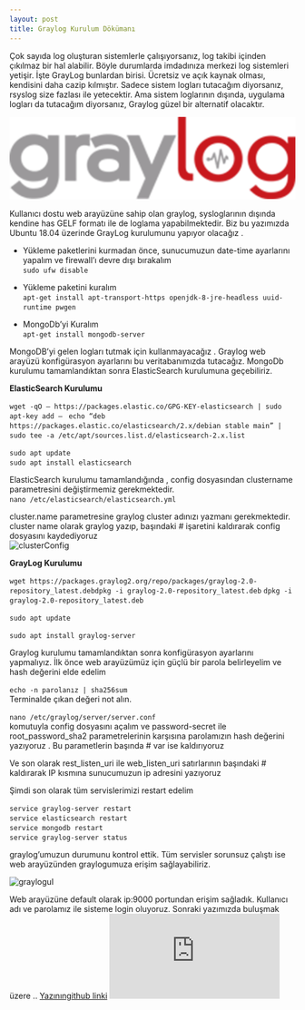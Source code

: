 ```yaml
---
layout: post
title: Graylog Kurulum Dökümanı
---
```


   Çok sayıda log oluşturan sistemlerle çalışıyorsanız, log takibi içinden çıkılmaz bir hal alabilir. Böyle durumlarda imdadınıza merkezi log sistemleri yetişir. İşte GrayLog  bunlardan birisi. Ücretsiz ve açık kaynak olması, kendisini daha cazip kılmıştır. Sadece sistem logları tutacağım diyorsanız, rsyslog size fazlası ile yetecektir. Ama sistem loglarının dışında, uygulama logları da tutacağım diyorsanız, Graylog güzel bir alternatif olacaktır.

![graylog_logo](/images/graylog.png)    

Kullanıcı dostu web arayüzüne sahip olan graylog, sysloglarının dışında kendine has GELF formatı ile de loglama yapabilmektedir. Biz bu yazımızda Ubuntu 18.04 üzerinde GrayLog kurulumunu yapıyor olacağız .

* Yükleme paketlerini kurmadan önce, sunucumuzun date-time ayarlarını yapalım ve firewall’ı devre dışı bırakalım         
```sudo ufw disable```        
* Yükleme paketini kuralım        
```apt-get install apt-transport-https openjdk-8-jre-headless uuid-runtime pwgen ```

* MongoDb’yi Kuralım        
```apt-get install mongodb-server```

MongoDB’yi gelen logları tutmak için kullanmayacağız . Graylog web arayüzü konfigürasyon ayarlarını bu veritabanımızda tutacağız. MongoDb kurulumu tamamlandıktan sonra ElasticSearch kurulumuna geçebiliriz.

**ElasticSearch Kurulumu**

```wget -qO — https://packages.elastic.co/GPG-KEY-elasticsearch | sudo apt-key add – ```
```echo “deb https://packages.elastic.co/elasticsearch/2.x/debian stable main” | sudo tee -a /etc/apt/sources.list.d/elasticsearch-2.x.list```                

```sudo apt update```                                        
```sudo apt install elasticsearch```                                      
  
  ElasticSearch kurulumu tamamlandığında , config dosyasından clustername parametresini değiştirmemiz gerekmektedir.                        
```nano /etc/elasticsearch/elasticsearch.yml```             


cluster.name parametresine graylog cluster adınızı yazmanı gerekmektedir. cluster name olarak graylog yazıp, başındaki # işaretini kaldırarak config dosyasını kaydediyoruz             
![clusterConfig](/images/cluster.png)            

  **GrayLog Kurulumu**        

```wget https://packages.graylog2.org/repo/packages/graylog-2.0-repository_latest.debdpkg -i graylog-2.0-repository_latest.deb```
```dpkg -i graylog-2.0-repository_latest.deb```

```sudo apt update```     

```sudo apt install graylog-server```                

Graylog kurulumu tamamlandıktan sonra konfigürasyon ayarlarını yapmalıyız. İlk önce web arayüzümüz için güçlü bir parola belirleyelim ve hash değerini elde edelim         

```echo -n parolanız | sha256sum```         
Terminalde çıkan değeri not alın.

```nano /etc/graylog/server/server.conf```        
komutuyla config dosyasını açalım ve password-secret ile root_password_sha2 parametrelerinin karşısına parolamızın hash değerini yazıyoruz . Bu parametlerin başında # var ise kaldırıyoruz

Ve son olarak rest_listen_uri ile web_listen_uri satırlarının başındaki # kaldırarak IP kısmına sunucumuzun ip adresini yazıyoruz

Şimdi son olarak tüm servislerimizi restart edelim

```service graylog-server restart```  
```service elasticsearch restart```  
```service mongodb restart```  
```service graylog-server status```  

graylog’umuzun durumunu kontrol ettik. Tüm servisler sorunsuz çalıştı ise web arayüzünden graylogumuza erişim sağlayabiliriz.

![grayloguI](/images/graylogUI.png)
  
  Web arayüzüne default olarak ip:9000 portundan erişim sağladık. Kullanıcı adı ve parolamız ile sisteme login oluyoruz.
  Sonraki yazımızda buluşmak üzere ..
<a href="https://github.com/Cankirism/Cankirism.github.io/blob/master/_posts/2019-04-24-graylog.md">Yazınıngithub linki</a> 
 ![Yazının GitHub Linki](https://github.com/Cankirism/Cankirism.github.io/blob/master/_posts/2019-04-24-graylog.md) 

